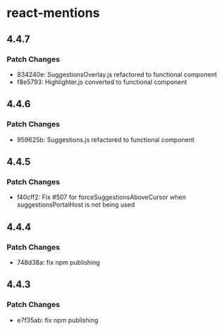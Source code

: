 # react-mentions

## 4.4.7

### Patch Changes

- 834240e: SuggestionsOverlay.js refactored to functional component
- f8e5793: Highlighter.js converted to functional component

## 4.4.6

### Patch Changes

- 959625b: Suggestions.js refactored to functional component

## 4.4.5

### Patch Changes

- f40cff2: Fix #507 for forceSuggestionsAboveCursor when suggestionsPortalHost is not being used

## 4.4.4

### Patch Changes

- 748d38a: fix npm publishing

## 4.4.3

### Patch Changes

- e7f35ab: fix npm publishing
